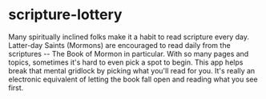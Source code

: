 scripture-lottery
=================

Many spiritually inclined folks make it a habit to read scripture every day. Latter-day Saints (Mormons) are encouraged to read daily from the scriptures -- The Book of Mormon in particular.  With so many pages and topics, sometimes it's hard to even pick a spot to begin. This app helps break that mental gridlock by picking what you'll read for you. It's really an electronic equivalent of letting the book fall open and reading what you see first.
